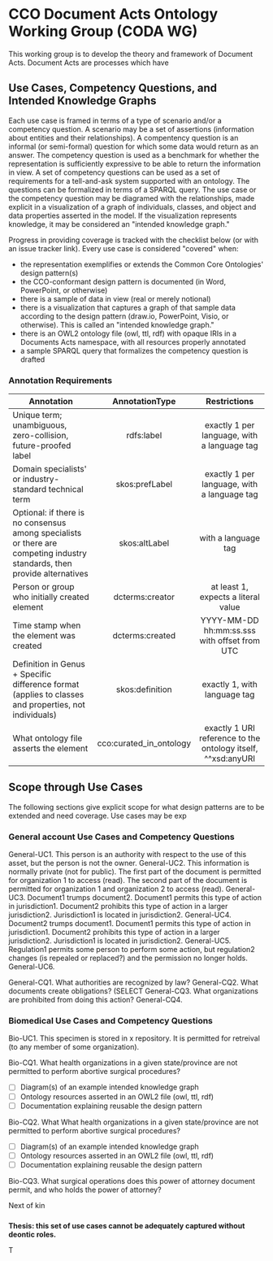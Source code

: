 # CCO Document Acts Ontology Working Group (CODA WG)
This working group is to develop the theory and framework of Document Acts. Document Acts are processes which have 

## Use Cases, Competency Questions, and Intended Knowledge Graphs
Each use case is framed in terms of a type of scenario and/or a competency question. A scenario may be a set of assertions (information about entities and their relationships). A compentency question is an informal (or semi-formal) question for which some data would return as an answer. The competency question is used as a benchmark for whether the representation is sufficiently expressive to be able to return the information in view. A set of competency questions can be used as a set of requirements for a tell-and-ask system supported with an ontology. The questions can be formalized in terms of a SPARQL query. The use case or the competency question may be diagramed with the relationships, made explicit in a visualization of a graph of individuals, classes, and object and data properties asserted in the model. If the visualization represents knowledge, it may be considered an "intended knowledge graph."

Progress in providing coverage is tracked with the checklist below (or with an issue tracker link). Every use case is considered "covered" when:
- the representation exemplifies or extends the Common Core Ontologies' design pattern(s)
- the CCO-conformant design pattern is documented (in Word, PowerPoint, or otherwise)
- there is a sample of data in view (real or merely notional)
- there is a visualization that captures a graph of that sample data according to the design pattern (draw.io, PowerPoint, Visio, or otherwise). This is called an "intended knowledge graph."
- there is an OWL2 ontology file (owl, ttl, rdf) with opaque IRIs in a Documents Acts namespace, with all resources properly annotated
- a sample SPARQL query that formalizes the competency question is drafted

### Annotation Requirements
| Annotation | AnnotationType | Restrictions|
|---|:---:|:---:|
| Unique term; unambiguous, zero-collision, future-proofed label | rdfs:label | exactly 1 per language, with a language tag |
| Domain specialists' or industry-standard technical term | skos:prefLabel | exactly 1 per language, with a language tag |
| Optional: if there is no consensus among specialists or there are competing industry standards, then provide alternatives | skos:altLabel | with a language tag |
| Person or group who initially created element | dcterms:creator | at least 1, expects a literal value |
| Time stamp when the element was created | dcterms:created | YYYY-MM-DD hh:mm:ss.sss with offset from UTC |
| Definition in Genus + Specific difference format (applies to classes and properties, not individuals) | skos:definition | exactly 1, with language tag |
| What ontology file asserts the element | cco:curated_in_ontology | exactly 1 URI reference to the ontology itself, ^^xsd:anyURI |

## Scope through Use Cases
The following sections give explicit scope for what design patterns are to be extended and need coverage. Use cases may be exp

### General account Use Cases and Competency Questions
General-UC1. This person is an authority with respect to the use of this asset, but the person is not the owner.
General-UC2. This information is normally private (not for public). The first part of the document is permitted for organization 1 to access (read). The second part of the document is permitted for organization 1 and organization 2 to access (read).
General-UC3. Document1 trumps document2. Document1 permits this type of action in jurisdiction1. Document2 prohibits this type of action in a larger jurisdiction2. Jurisdiction1 is located in jurisdiction2.
General-UC4. Document2 trumps document1. Document1 permits this type of action in jurisdiction1. Document2 prohibits this type of action in a larger jurisdiction2. Jurisdiction1 is located in jurisdiction2.
General-UC5. Regulation1 permits some person to perform some action, but regulation2 changes (is repealed or replaced?) and the permission no longer holds.
General-UC6. 

General-CQ1. What authorities are recognized by law?
General-CQ2. What documents create obligations? (SELECT
General-CQ3. What organizations are prohibited from doing this action?
General-CQ4. 

### Biomedical Use Cases and Competency Questions

Bio-UC1. This specimen is stored in x repository. It is permitted for retreival (to any member of some organization).


Bio-CQ1. What health organizations in a given state/province are not permitted to perform abortive surgical procedures?
- [ ] Diagram(s) of an example intended knowledge graph
- [ ] Ontology resources asserted in an OWL2 file (owl, ttl, rdf)
- [ ] Documentation explaining reusable the design pattern

Bio-CQ2. What What health organizations in a given state/province are not permitted to perform abortive surgical procedures?

- [ ] Diagram(s) of an example intended knowledge graph
- [ ] Ontology resources asserted in an OWL2 file (owl, ttl, rdf)
- [ ] Documentation explaining reusable the design pattern

Bio-CQ3. What surgical operations does this power of attorney document permit, and who holds the power of attorney?

Next of kin

### 


**Thesis: this set of use cases cannot be adequately captured without deontic roles.**

T
